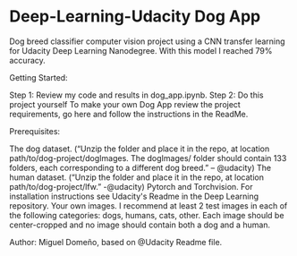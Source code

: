 # Deep-Learning-Udacity Dog App

Dog breed classifier computer vision project using a CNN transfer learning for Udacity Deep Learning Nanodegree. 
With this model I reached 79% accuracy.

Getting Started:

Step 1: Review my code and results in dog_app.ipynb.
Step 2: Do this project yourself
To make your own Dog App review the project requirements, go here and follow the instructions in the ReadMe.

Prerequisites:

The dog dataset. (“Unzip the folder and place it in the repo, at location path/to/dog-project/dogImages. The dogImages/ folder should contain 133 folders, each corresponding to a different dog breed.” – @udacity)
The human dataset. (“Unzip the folder and place it in the repo, at location path/to/dog-project/lfw.” -@udacity)
Pytorch and Torchvision. For installation instructions see Udacity's Readme in the Deep Learning repository.
Your own images. I recommend at least 2 test images in each of the following categories: dogs, humans, cats, other. Each image should be center-cropped and no image should contain both a dog and a human.

Author: Miguel Domeño, based on @Udacity Readme file.
